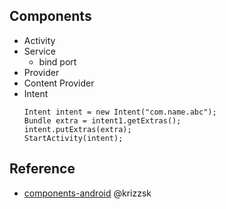 ## Components
- Activity
- Service
  - bind port
- Provider
- Content Provider
- Intent
  ```
  Intent intent = new Intent("com.name.abc");
  Bundle extra = intent1.getExtras();
  intent.putExtras(extra);
  StartActivity(intent);
  ```
  

## Reference
- [components-android](https://github.com/krizzsk/HackersCave4StaticAndroidSec/blob/main/Basic%20Android/components-android.md)  @krizzsk
